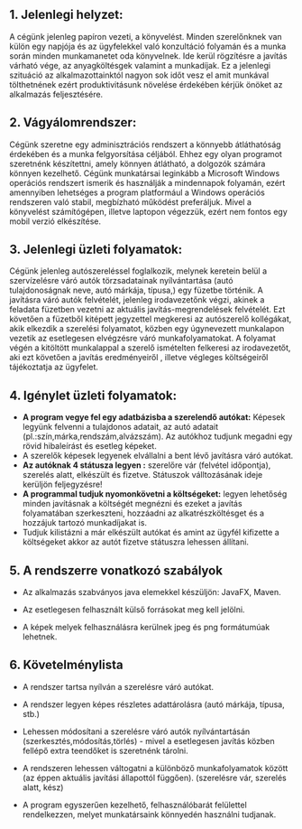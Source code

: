 ## 1. **Jelenlegi helyzet:**

A cégünk jelenleg papíron vezeti, a könyvelést. Minden szerelőnknek van külön egy napjója és az ügyfelekkel való konzultáció folyamán és a munka során minden munkamanetet oda könyvelnek. Ide kerül rögzítésre a javítás várható vége, az anyagköltésgek valamint a munkadíjak. Ez a jelenlegi szituáció az alkalmazottainktól nagyon sok időt vesz el amit munkával tölthetnének ezért produktivitásunk növelése érdekében kérjük önöket az alkalmazás feljesztésére.

## 2. **Vágyálomrendszer:**

Cégünk szeretne egy adminisztrációs rendszert a könnyebb átláthatóság érdekében és a munka felgyorsítása céljából. Ehhez egy olyan programot szeretnénk készítettni, amely könnyen átlátható, a dolgozók számára könnyen kezelhető. Cégünk munkatársai leginkább a Microsoft Windows operációs rendszert ismerik és használják a mindennapok folyamán, ezért amennyiben lehetséges a program platformául a Windows operációs rendszeren való stabil, megbízható működést preferáljuk. Mivel a könyvelést számítógépen, illetve laptopon végezzük, ezért nem fontos egy mobil verzió elkészítése.

## 3. **Jelenlegi üzleti folyamatok:**

Cégünk jelenleg autószereléssel foglalkozik, melynek keretein belül a szervízelésre váró autók törzsadatainak nyílvántartása (autó tulajdonoságnak neve, autó márkája, típusa,) egy füzetbe történik.
A javításra váró autók felvételét, jelenleg irodavezetőnk végzi, akinek a feladata füzetben vezetni az aktuális javítás-megrendelések felvételét. Ezt követően a füzetből kitépett jegyzettel megkeresi az autószerelő kollégákat, akik elkezdik a szerelési folyamatot, közben egy úgynevezett munkalapon vezetik az esetlegesen elvégzésre váró munkafolyamatokat. A folyamat végén a kitöltött munkalappal a szerelő ismételten felkeresi az irodavezetőt, aki ezt követően a javítás eredményeiről , illetve végleges költségeiről tájékoztatja az ügyfelet.

## 4. **Igénylet üzleti folyamatok:**

- **A program vegye fel egy adatbázisba a szerelendő autókat:** Képesek legyünk felvenni a tulajdonos adatait, az autó adatait (pl.:szín,márka,rendszám,alvázszám). Az autókhoz tudjunk megadni egy rövid hibaleírást és esetleg képeket.
- A szerelők képesek legyenek elvállalni a bent lévő javításra váró autókat.
- **Az autóknak 4 státusza legyen :** szerelőre vár (felvétel időpontja), szerelés alatt, elkészült és fizetve. Státuszok válltozásának ideje kerüljön feljegyzésre!
- **A programmal tudjuk nyomonkövetni a költségeket:** legyen lehetőség minden javításnak a költségét megnézni és ezeket a javítás folyamatában szerkeszteni, hozzáadni az alkatrészköltésget és a hozzájuk tartozó munkadíjakat is.
- Tudjuk kilistázni a már elkészült autókat és amint az ügyfél kifizette a költségeket akkor az autót fizetve státuszra lehessen állítani.

## 5. **A rendszerre vonatkozó szabályok**

* Az alkalmazás szabványos java elemekkel készüljön: JavaFX, Maven.

* Az esetlegesen felhasznált külső forrásokat meg kell jelölni.

* A képek melyek felhasználásra kerülnek jpeg és png formátumúak lehetnek.

## 6. **Követelménylista**

- A rendszer tartsa nyílván a szerelésre váró autókat.

- A rendszer legyen képes részletes adattárolásra (autó márkája, típusa, stb.)

- Lehessen módosítani a szerelésre váró autók nyílvántartásán (szerkesztés,módosítás,törlés) - mivel a esetlegesen javítás közben fellépő extra teendőket is szeretnénk tárolni.

- A rendszeren lehessen váltogatni a különböző munkafolyamatok között (az éppen aktuális javítási állapottól függően). (szerelésre vár, szerelés alatt, kész)

- A program egyszerűen kezelhető, felhasználóbarát felülettel rendelkezzen, melyet munkatársaink könnyedén használni tudjanak.

